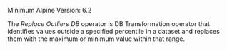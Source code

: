 Minimum Alpine Version: 6.2

The *Replace Outliers DB* operator is DB Transformation operator that identifies values outside a specified percentile in a dataset and replaces them with the maximum or minimum value within that range.
